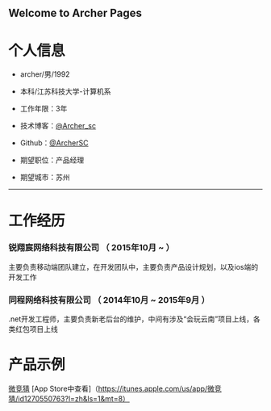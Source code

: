 ﻿## Welcome to Archer Pages

# 个人信息

 - archer/男/1992 
 - 本科/江苏科技大学-计算机系 
 - 工作年限：3年
 - 技术博客：[@Archer_sc](http://blog.csdn.net/archer_sc) 
 - Github：[@ArcherSC](https://github.com/ArcherSC)  

 - 期望职位：产品经理
 - 期望城市：苏州

---



# 工作经历
### 锐翔宸网络科技有限公司 （ 2015年10月 ~  ）
主要负责移动端团队建立，在开发团队中，主要负责产品设计规划，以及ios端的开发工作
### 同程网络科技有限公司 （ 2014年10月 ~ 2015年9月 ）
.net开发工程师，主要负责新老后台的维护，中间有涉及“会玩云南”项目上线，各类红包项目上线
# 产品示例
[微竞猜](https://pro.modao.cc/app/S8chutVIVozXnUBIoOuHNXt8Ci3pZXI)
[App Store中查看]（https://itunes.apple.com/us/app/微竞猜/id1270550763?l=zh&ls=1&mt=8）
